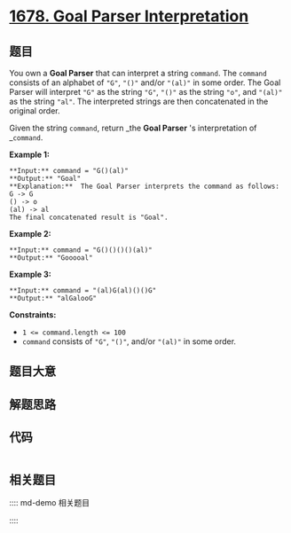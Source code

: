 # [1678. Goal Parser Interpretation](https://leetcode.com/problems/goal-parser-interpretation)

## 题目

You own a **Goal Parser** that can interpret a string `command`. The `command`
consists of an alphabet of `"G"`, `"()"` and/or `"(al)"` in some order. The
Goal Parser will interpret `"G"` as the string `"G"`, `"()"` as the string
`"o"`, and `"(al)"` as the string `"al"`. The interpreted strings are then
concatenated in the original order.

Given the string `command`, return _the **Goal Parser** 's interpretation of
_`command`.



**Example 1:**

    
    
    **Input:** command = "G()(al)"
    **Output:** "Goal"
    **Explanation:**  The Goal Parser interprets the command as follows:
    G -> G
    () -> o
    (al) -> al
    The final concatenated result is "Goal".
    

**Example 2:**

    
    
    **Input:** command = "G()()()()(al)"
    **Output:** "Gooooal"
    

**Example 3:**

    
    
    **Input:** command = "(al)G(al)()()G"
    **Output:** "alGalooG"
    



**Constraints:**

  * `1 <= command.length <= 100`
  * `command` consists of `"G"`, `"()"`, and/or `"(al)"` in some order.


## 题目大意

## 解题思路

## 代码

```javascript

```

## 相关题目

:::: md-demo 相关题目

::::
